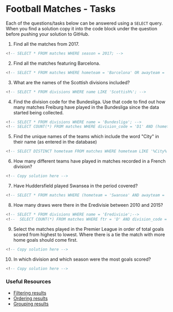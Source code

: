 # Football Matches - Tasks

Each of the questions/tasks below can be answered using a `SELECT` query. When you find a solution copy it into the code block under the question before pushing your solution to GitHub.

1) Find all the matches from 2017.

```sql
<!-- SELECT * FROM matches WHERE season = 2017; -->


```

2) Find all the matches featuring Barcelona.

```sql
<!-- SELECT * FROM matches WHERE hometeam = 'Barcelona' OR awayteam = 'Barcelona';-->


```

3) What are the names of the Scottish divisions included?

```sql
<!-- SELECT * FROM divisions WHERE name LIKE 'Scottish%'; -->


```

4) Find the division code for the Bundesliga. Use that code to find out how many matches Freiburg have played in the Bundesliga since the data started being collected.

```sql
<!-- SELECT * FROM divisions WHERE name = 'Bundesliga'; -->
<!-- SELECT COUNT(*) FROM matches WHERE division_code = 'D1' AND (hometeam = 'Freiburg' OR awayteam = 'Freiburg');-->


```

5) Find the unique names of the teams which include the word "City" in their name (as entered in the database)

```sql
<!-- SELECT DISTINCT hometeam FROM matches WHERE hometeam LIKE '%City%';-->


```

6) How many different teams have played in matches recorded in a French division?

```sql
<!-- Copy solution here -->


```

7) Have Huddersfield played Swansea in the period covered?

```sql
<!-- SELECT * FROM matches WHERE (hometeam = 'Swansea' AND awayteam = 'Huddersfield') OR (hometeam = 'Huddersfield' and awayteam = 'Swansea');  -->


```

8) How many draws were there in the Eredivisie between 2010 and 2015?

```sql
<!-- SELECT * FROM divisions WHERE name = 'Eredivisie';-->
<!--  SELECT COUNT(*) FROM matches WHERE ftr = 'D' AND division_code = 'N1' AND Season BETWEEN 2010 AND 2015; -->


```

9) Select the matches played in the Premier League in order of total goals scored from highest to lowest. Where there is a tie the match with more home goals should come first.

```sql
<!-- Copy solution here -->


```

10) In which division and which season were the most goals scored?

```sql
<!-- Copy solution here -->


```

### Useful Resources

- [Filtering results](https://www.w3schools.com/sql/sql_where.asp)
- [Ordering results](https://www.w3schools.com/sql/sql_orderby.asp)
- [Grouping results](https://www.w3schools.com/sql/sql_groupby.asp)
